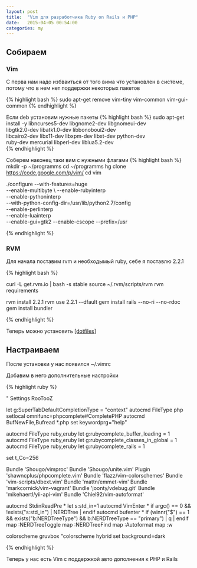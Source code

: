 ```yaml
---
layout: post
title:  "Vim для разработчика Ruby on Rails и PHP"
date:   2015-04-05 00:54:00
categories: my
---
```


## Собираем

### Vim
С перва нам надо избваиться от того вима что установлен в системе, потому что в нем нет поддержки некоторых пакетов

{% highlight bash %}
sudo apt-get remove vim-tiny vim-common vim-gui-common
{% endhighlight %}

Если deb установим нужные пакеты
{% highlight bash %}
sudo apt-get install -y libncurses5-dev libgnome2-dev libgnomeui-dev \
    libgtk2.0-dev libatk1.0-dev libbonoboui2-dev \
    libcairo2-dev libx11-dev libxpm-dev libxt-dev python-dev \
    ruby-dev mercurial libperl-dev liblua5.2-dev  
{% endhighlight %}

Соберем наконец таки вим с нужными флагами
{% highlight bash %}
mkdir -p ~/programms
cd ~/programms
hg clone https://code.google.com/p/vim/
cd vim

./configure --with-features=huge \
    --enable-multibyte \ 
    --enable-rubyinterp \
    --enable-pythoninterp \
    --with-python-config-dir=/usr/lib/python2.7/config \
    --enable-perlinterp \
    --enable-luainterp \
    --enable-gui=gtk2 --enable-cscope --prefix=/usr

{% endhighlight %}

### RVM

Для начала поставим rvm и необходымый ruby, себе я поставлю 2.2.1

{% highlight bash %}

curl -L get.rvm.io | bash -s stable
source ~/.rvm/scripts/rvm
rvm requirements

rvm install 2.2.1
rvm use 2.2.1 --dfault
gem install rails --no-ri --no-rdoc
gem install bundler

{% endhighlight %}

Теперь можно установить [[dotfiles]](https://github.com/skwp/dotfiles)


## Настраиваем

После установки у нас появился ~/.vimrc

Добавим в него дополнительные настройки

{% highlight ruby %}

" Settings RooTooZ
 
let g:SuperTabDefaultCompletionType = "context"
autocmd FileType php setlocal omnifunc=phpcomplete#CompletePHP
autocmd BufNewFile,Bufread *.php set keywordprg="help"
 
autocmd FileType ruby,eruby let g:rubycomplete_buffer_loading = 1 
autocmd FileType ruby,eruby let g:rubycomplete_classes_in_global = 1
autocmd FileType ruby,eruby let g:rubycomplete_rails = 1
 
set t_Co=256
 
Bundle 'Shougo/vimproc'
Bundle 'Shougo/unite.vim'
Plugin 'shawncplus/phpcomplete.vim'
Bundle 'flazz/vim-colorschemes'
Bundle 'vim-scripts/dbext.vim'
Bundle 'mattn/emmet-vim'
Bundle 'markcornick/vim-vagrant'
Bundle 'joonty/vdebug.git'
Bundle 'mikehaertl/yii-api-vim'
Bundle 'Chiel92/vim-autoformat'
 
autocmd StdinReadPre * let s:std_in=1
autocmd VimEnter * if argc() == 0 && !exists("s:std_in") | NERDTree | endif 
autocmd bufenter * if (winnr("$") == 1 && exists("b:NERDTreeType") && b:NERDTreeType == "primary") | q | endif
map <C-l> :NERDTreeToggle<CR>
map <C-k> :NERDTreeFind<CR>
map <C-F> :Autoformat<CR>
map <C-s> :w<CR>
 
colorscheme gruvbox
"colorscheme hybrid 
set background=dark

{% endhighlight %}

Теперь у нас есть Vim с поддержкой авто дополнения к PHP и Rails
